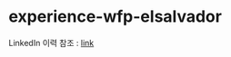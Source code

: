 # experience-wfp-elsalvador

LinkedIn 이력 참조 : [link](https://www.linkedin.com/in/jimin-woo-a423a5251/)
